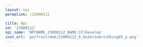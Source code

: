 ```yaml
---
layout: npc
permalink: /23000112

title: Npc
id: '23000112'
npc_name: 'NPCNAME_23000112_NAME:[F]Develop'
icon_url: 'portrait/mob/23000112_b_mushroomrichking03_p.png'
---
```

